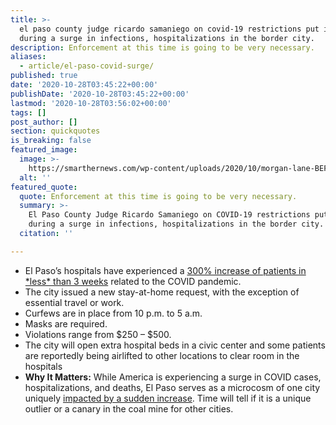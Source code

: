 ```yaml
---
title: >-
  el paso county judge ricardo samaniego on covid-19 restrictions put in place
  during a surge in infections, hospitalizations in the border city.
description: Enforcement at this time is going to be very necessary.
aliases:
  - article/el-paso-covid-surge/
published: true
date: '2020-10-28T03:45:22+00:00'
publishDate: '2020-10-28T03:45:22+00:00'
lastmod: '2020-10-28T03:56:02+00:00'
tags: []
post_author: []
section: quickquotes
is_breaking: false
featured_image:
  image: >-
    https://smarthernews.com/wp-content/uploads/2020/10/morgan-lane-BEF-7cpER3s-unsplash-1024x682.jpg
  alt: ''
featured_quote:
  quote: Enforcement at this time is going to be very necessary.
  summary: >-
    El Paso County Judge Ricardo Samaniego on COVID-19 restrictions put in place
    during a surge in infections, hospitalizations in the border city.
  citation: ''

---
```

*   El Paso’s hospitals have experienced a [300% increase of patients in \*less\* than 3 weeks](\"https://www.texastribune.org/2020/10/25/el-paso-coronavirus-stay-home/\") related to the COVID pandemic.
*   The city issued a new stay-at-home request, with the exception of essential travel or work.
*   Curfews are in place from 10 p.m. to 5 a.m.
*   Masks are required.
*   Violations range from $250 – $500.
*   The city will open extra hospital beds in a civic center and some patients are reportedly being airlifted to other locations to clear room in the hospitals
*   **Why It Matters:** While America is experiencing a surge in COVID cases, hospitalizations, and deaths, El Paso serves as a microcosm of one city uniquely [impacted by a sudden increase](\"https://www.elpasotimes.com/story/news/health/2020/10/27/el-paso-covid-19-hospitalizations-near-900-fort-bliss-sets-curfew/3747326001/\"). Time will tell if it is a unique outlier or a canary in the coal mine for other cities.